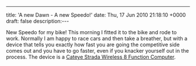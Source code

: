 ---
title: 'A new Dawn - A new Speedo!'
date: Thu, 17 Jun 2010 21:18:10 +0000
draft: false
description:---

New Speedo for my bike! This morning I fitted it to the bike and rode to work. Normally I am happy to race cars and then take a breather, but with a device that tells you exactly how fast you are going the competitive side comes out and you have to go faster, even if you knacker yourself out in the process. The device is a [Cateye Strada Wireless 8 Function Computer](http://www.evanscycles.com/products/cateye/strada-wireless-8-function-computer-ec008446?utm_source=froogle&utm_medium=froogle&utm_campaign=froogle "description from evans cycles").